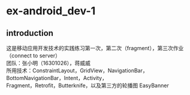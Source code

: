 # ex-android_dev-1
## introduction  
这是移动应用开发技术的实践练习第一次，第二次（fragment），第三次作业（connect to server）    
团队：张小明（16301026），蒋威威  
所用技术：ConstraintLayout，GridView，NavigationBar，BottomNavigationBar，Intent，Activity，  
Fragment，Retrofit，Butterknife，以及第三方的轮播图 EasyBanner    
